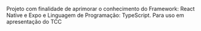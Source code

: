Projeto com finalidade de aprimorar o conhecimento do Framework: React Native e Expo e Linguagem de Programação: TypeScript. Para uso em apresentação do TCC
